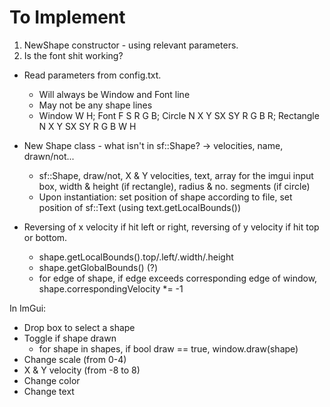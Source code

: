 
# To Implement

1. NewShape constructor - using relevant parameters.
2. Is the font shit working?

- Read parameters from config.txt.
	- Will always be Window and Font line
	- May not be any shape lines
	- Window W H; Font F S R G B; Circle N X Y SX SY R G B R; Rectangle N X Y SX SY R G B W H

- New Shape class - what isn't in sf::Shape? -> velocities, name, drawn/not...
	- sf::Shape, draw/not, X & Y velocities, text, array for the imgui input box, width & height (if rectangle), radius & no. segments (if circle)
	- Upon instantiation: set position of shape according to file, set position of sf::Text (using text.getLocalBounds())

- Reversing of x velocity if hit left or right, reversing of y velocity if hit top or bottom.
	- shape.getLocalBounds().top/.left/.width/.height
	- shape.getGlobalBounds() (?)
	- for edge of shape, if edge exceeds corresponding edge of window, shape.correspondingVelocity *= -1


In ImGui:
- Drop box to select a shape
- Toggle if shape drawn
	- for shape in shapes, if bool draw == true, window.draw(shape)
- Change scale (from 0-4)
- X & Y velocity (from -8 to 8)	
- Change color
- Change text